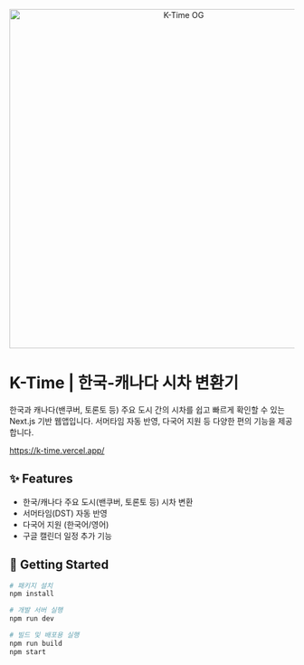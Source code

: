 <p align="center">
  <img width="600" alt="K-Time OG" src="https://github.com/user-attachments/assets/412b9724-b6e1-417b-9ca3-f195f1bf9b82" />
</p>

# K-Time | 한국-캐나다 시차 변환기

한국과 캐나다(밴쿠버, 토론토 등) 주요 도시 간의 시차를 쉽고 빠르게 확인할 수 있는 Next.js 기반 웹앱입니다. 서머타임 자동 반영, 다국어 지원 등 다양한 편의 기능을 제공합니다.

https://k-time.vercel.app/

## ✨ Features

- 한국/캐나다 주요 도시(밴쿠버, 토론토 등) 시차 변환
- 서머타임(DST) 자동 반영
- 다국어 지원 (한국어/영어)
- 구글 캘린더 일정 추가 기능

## 🚀 Getting Started

```bash
# 패키지 설치
npm install

# 개발 서버 실행
npm run dev

# 빌드 및 배포용 실행
npm run build
npm start
```
